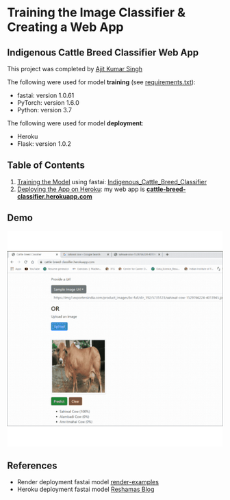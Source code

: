 # Training the Image Classifier & Creating a Web App
## Indigenous Cattle Breed Classifier Web App

This project was completed by [Ajit Kumar Singh](https://www.linkedin.com/in/sajit9285/) 

The following were used for model **training** (see [requirements.txt](requirements.txt)):    
- fastai:  version 1.0.61
- PyTorch:  version  1.6.0
- Python:  version 3.7

The following were used for model **deployment**:    
- Heroku
- Flask:  version 1.0.2
 

## Table of Contents
1.  [Training the Model](docs/1_training.md) using fastai:  [Indigenous_Cattle_Breed_Classifier](https://github.com/sajit9285/cattle-breed-classifier-webapp/blob/master/notebooks/Indigenous_Cattle_Breed_Classifier.ipynb)
2.  [Deploying the App on Heroku](docs/2_heroku_app.md):  my web app is [**cattle-breed-classifier.herokuapp.com**](https://cattle-breed-classifier.herokuapp.com)

## Demo

![Demo](assets/demo.gif)


## References 

* Render deployment fastai model <a href="https://github.com/render-examples">render-examples</a> 
* Heroku deployment fastai model <a href="https://reshamas.github.io/deploying-deep-learning-models-on-web-and-mobile/">Reshamas Blog</a>
 


 

 
 
 

